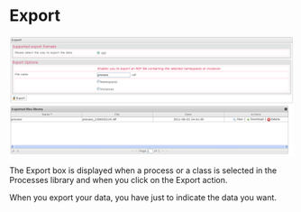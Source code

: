 <!--
author:
    - 'Jérôme Bogaerts'
created_at: '2012-04-17 14:27:18'
updated_at: '2013-03-13 15:06:49'
tags:
    - 'Manage Processes'
-->

Export
======

![](../resources/processes-export.png)

The Export box is displayed when a process or a class is selected in the Processes library and when you click on the Export action.<br/>

When you export your data, you have just to indicate the data you want.


